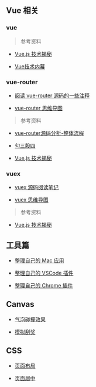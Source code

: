 ## Vue 相关

### vue

> 参考资料

* [Vue.js 技术揭秘](https://ustbhuangyi.github.io/vue-analysis/)

* [Vue技术内幕](http://hcysun.me/vue-design/art/)

### vue-router

* [阅读 vue-router 源码的一些注释](https://github.com/zhanghao-zhoushan/vue-router/tree/dev/src)

* [vue-router 思维导图](http://pdl69gzvn.bkt.clouddn.com/router.png)

> 参考资料

* [vue-router源码分析-整体流程](https://github.com/DDFE/DDFE-blog/issues/9)

* [勾三股四](http://jiongks.name/blog/vue-code-review/)

* [Vue.js 技术揭秘](https://ustbhuangyi.github.io/vue-analysis/vue-router/)

### vuex

* [vuex 源码阅读笔记](https://github.com/zhanghao-zhoushan/record/blob/master/vue/vuex.md)

* [vuex 思维导图](http://pdl69gzvn.bkt.clouddn.com/vuex.png)

> 参考资料

* [Vue.js 技术揭秘](https://ustbhuangyi.github.io/vue-analysis/vuex/init.html)

## 工具篇

* [整理自己的 Mac 应用](https://github.com/zhanghao-zhoushan/record/issues/2)

* [整理自己的 VSCode 插件](https://github.com/zhanghao-zhoushan/record/issues/3)

* [整理自己的 Chrome 插件](https://github.com/zhanghao-zhoushan/record/issues/1)

## Canvas

* [气泡碰撞效果](https://zhanghao-zhoushan.github.io/record/bubble.html)

* [模拟刮奖](https://github.com/zhanghao-zhoushan/record/blob/master/sailor/html5/card.md)

## CSS

* [页面布局](https://github.com/zhanghao-zhoushan/record/blob/master/sailor/html5/layout.md)

* [页面居中](https://github.com/zhanghao-zhoushan/record/blob/master/sailor/html5/page-center.md)


